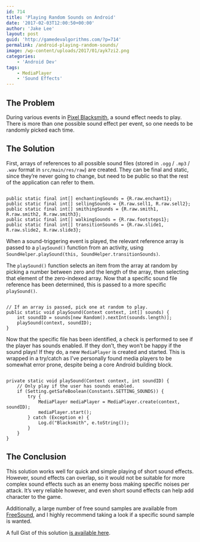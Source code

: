 ```yaml
---
id: 714
title: 'Playing Random Sounds on Android'
date: '2017-02-03T12:00:50+00:00'
author: 'Jake Lee'
layout: post
guid: 'http://gamedevalgorithms.com/?p=714'
permalink: /android-playing-random-sounds/
image: /wp-content/uploads/2017/01/ayk7zi2.png
categories:
    - 'Android Dev'
tags:
    - MediaPlayer
    - 'Sound Effects'
---
```


## The Problem

During various events in [Pixel Blacksmith](https://play.google.com/store/apps/details?id=uk.co.jakelee.blacksmith), a sound effect needs to play. There is more than one possible sound effect per event, so one needs to be randomly picked each time.

## The Solution

First, arrays of references to all possible sound files (stored in `.ogg` / `.mp3` / `.wav` format in `src/main/res/raw`) are created. They can be final and static, since they’re never going to change, but need to be public so that the rest of the application can refer to them.

```

public static final int[] enchantingSounds = {R.raw.enchant1};
public static final int[] sellingSounds = {R.raw.sell1, R.raw.sell2};
public static final int[] smithingSounds = {R.raw.smith1, R.raw.smith2, R.raw.smith3};
public static final int[] walkingSounds = {R.raw.footsteps1};
public static final int[] transitionSounds = {R.raw.slide1, R.raw.slide2, R.raw.slide3};
```

When a sound-triggering event is played, the relevant reference array is passed to a `playSound()` function from an activity, using `SoundHelper.playSound(this, SoundHelper.transitionSounds)`.

The `playSound()` function selects an item from the array at random by picking a number between zero and the length of the array, then selecting that element of the zero-indexed array. Now that a specific sound file reference has been determined, this is passed to a more specific `playSound()`.

```

// If an array is passed, pick one at random to play.
public static void playSound(Context context, int[] sounds) {
    int soundID = sounds[new Random().nextInt(sounds.length)];
    playSound(context, soundID);
}
```

Now that the specific file has been identified, a check is performed to see if the player has sounds enabled. If they don’t, they won’t be happy if the sound plays! If they do, a new `MediaPlayer` is created and started. This is wrapped in a try/catch as I’ve personally found media players to be somewhat error prone, despite being a core Android building block.

```

private static void playSound(Context context, int soundID) {
    // Only play if the user has sounds enabled.
    if (Setting.getSafeBoolean(Constants.SETTING_SOUNDS)) {
        try {
            MediaPlayer mediaPlayer = MediaPlayer.create(context, soundID);
            mediaPlayer.start();
        } catch (Exception e) {
            Log.d("Blacksmith", e.toString());
        }
    }
}
```

## The Conclusion

This solution works well for quick and simple playing of short sound effects. However, sound effects can overlap, so it would not be suitable for more complex sound effects such as an enemy boss making specific noises per attack. It’s very reliable however, and even short sound effects can help add character to the game.

Additionally, a large number of free sound samples are available from [FreeSound](https://www.freesound.org/), and I highly recommend taking a look if a specific sound sample is wanted.

A full Gist of this solution [is available here](https://gist.github.com/JakeSteam/94a0b5bce8396c00eafa4a89c237e834).